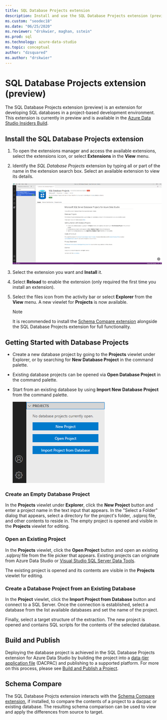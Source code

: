 ```yaml
---
title: SQL Database Projects extension
description: Install and use the SQL Database Projects extension (preview) for Azure Data Studio
ms.custom: "seodec18"
ms.date: "06/25/2020"
ms.reviewer: "drskwier, maghan, sstein"
ms.prod: sql
ms.technology: azure-data-studio
ms.topic: conceptual
author: "dzsquared"
ms.author: "drskwier"
---
```

# SQL Database Projects extension (preview)

The SQL Database Projects extension (preview) is an extension for developing SQL databases in a project-based development environment. This extension is currently in preview and is available in the [Azure Data Studio Insiders Build](https://github.com/microsoft/azuredatastudio#try-out-the-latest-insiders-build-from-main).


## Install the SQL Database Projects extension

1. To open the extensions manager and access the available extensions, select the extensions icon, or select **Extensions** in the **View** menu.
2. Identify the *SQL Database Projects* extension by typing all or part of the name in the extension search box. Select an available extension to view its details.

   ![Install extension](media/extensions/sql-database-projects-extension/install-database-projects.png)

3. Select the extension you want and **Install** it.
4. Select **Reload** to enable the extension (only required the first time you install an extension).
5. Select the files icon from the activity bar or select **Explorer** from the **View** menu. A new viewlet for **Projects** is now available.

   > [!NOTE]
   > It is recommended to install the [Schema Compare extension](schema-compare-extension.md) alongside the SQL Database Projects extension for full functionality.

## Getting Started with Database Projects

* Create a new database project by going to the **Projects** viewlet under Explorer, or by searching for **New Database Project** in the command palette.
* Existing database projects can be opened via **Open Database Project** in the command palette.
* Start from an existing database by using **Import New Database Project** from the command palette.

   ![New viewlet](media/extensions/sql-database-projects-extension/projects-viewlet.png)


### Create an Empty Database Project

 In the **Projects** viewlet under **Explorer**, click the **New Project** button and enter a project name in the text input that appears.  In the "Select a Folder" dialog that appears, select a directory for the project's folder, .sqlproj file, and other contents to reside in.
 The empty project is opened and visible in the **Projects** viewlet for editing.

### Open an Existing Project

In the **Projects** viewlet, click the **Open Project** button and open an existing *.sqlproj* file from the file picker that appears. Existing projects can originate from Azure Data Studio or [Visual Studio SQL Server Data Tools](../ssdt/sql-server-data-tools.md).

The existing project is opened and its contents are visible in the **Projects** viewlet for editing.

### Create a Database Project from an Existing Database

In the **Project** viewlet, click the **Import Project from Database** button and connect to a SQL Server.  Once the connection is established, select a database from the list available databases and set the name of the project.

Finally, select a target structure of the extraction.  The new project is opened and contains SQL scripts for the contents of the selected database.

## Build and Publish

Deploying the database project is achieved in the SQL Database Projects extension for Azure Data Studio by building the project into a [data-tier application file](../relational-databases/data-tier-applications/data-tier-applications.md) (DACPAC) and publishing to a supported platform. For more on this process, please see [Build and Publish a Project](sql-database-project-extension-build.md).

## Schema Compare
The SQL Database Projcts extension interacts with the [Schema Compare extension](schema-compare-extension.md), if installed, to compare the contents of a project to a dacpac or existing database.  The resulting schema comparison can be used to view and apply the differences from source to target.